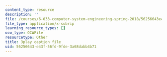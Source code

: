 ```yaml
---
content_type: resource
description: ''
file: /courses/6-033-computer-system-engineering-spring-2018/56256643e43f56fd9fde3a68dabb4b71_r2_-2KW76ec.vtt
file_type: application/x-subrip
learning_resource_types: []
ocw_type: OCWFile
resourcetype: Other
title: 3play caption file
uid: 56256643-e43f-56fd-9fde-3a68dabb4b71
---
```

